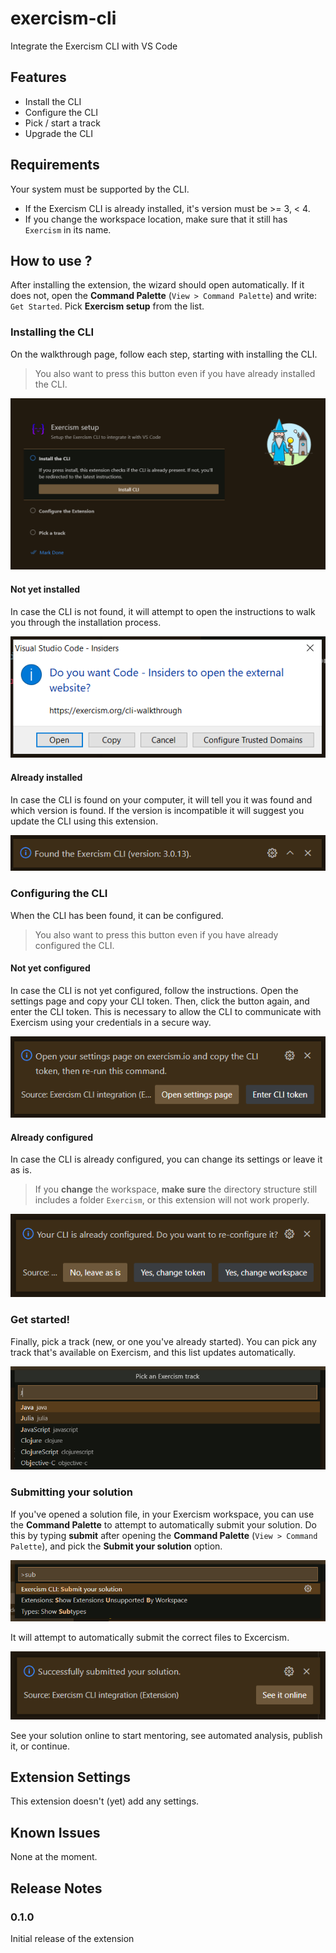 # exercism-cli

Integrate the Exercism CLI with VS Code

## Features

- Install the CLI
- Configure the CLI
- Pick / start a track
- Upgrade the CLI

## Requirements

Your system must be supported by the CLI.

- If the Exercism CLI is already installed, it's version must be >= 3, < 4.
- If you change the workspace location, make sure that it still has `Exercism` in its name.

## How to use ?

After installing the extension, the wizard should open automatically. If it does
not, open the **Command Palette** (`View > Command Palette`) and write: `Get Started`. Pick **Exercism setup** from the list.

### Installing the CLI

On the walkthrough page, follow each step, starting with installing the CLI.

> You also want to press this button even if you have already installed the CLI.

![Walkthrough steps](./media/start.png)

#### Not yet installed

In case the CLI is not found, it will attempt to open the instructions to walk you through the installation process.

![Open CLI walkthrough configuration dialog](./media/install.png)

#### Already installed

In case the CLI is found on your computer, it will tell you it was found and which version is found. If the version is incompatible it will suggest you update the CLI using this extension.

![Open CLI walkthrough configuration dialog](./media/found.png)

### Configuring the CLI

When the CLI has been found, it can be configured.

> You also want to press this button even if you have already configured the CLI.

#### Not yet configured

In case the CLI is not yet configured, follow the instructions. Open the settings page and copy your CLI token. Then, click the button again, and enter the CLI token. This is necessary to allow the CLI to communicate with Exercism using your credentials in a secure way.

![Open CLI settings page or Enter CLI token dialog](./media/configure.png)

#### Already configured

In case the CLI is already configured, you can change its settings or leave it as is.

> If you **change** the workspace, **make sure** the directory structure still includes a folder `Exercism`, or this extension will not work properly.

![Change CLI settings dialog](./media/configured.png)

### Get started!

Finally, pick a track (new, or one you've already started). You can pick any track that's available on Exercism, and this list updates automatically.

![Pick a track dialog](./media/pick.png)

### Submitting your solution

If you've opened a solution file, in your Exercism workspace, you can use the **Command Palette** to attempt to automatically submit your solution. Do this by typing **submit** after opening the **Command Palette** (`View > Command Palette`),
and pick the **Submit your solution** option.

![Submit your solution](./media/submit.png)

It will attempt to automatically submit the correct files to Excercism.

![Submitted your solution](./media/submitted.png)

See your solution online to start mentoring, see automated analysis, publish it, or continue.

## Extension Settings

This extension doesn't (yet) add any settings.

## Known Issues

None at the moment.

## Release Notes

### 0.1.0

Initial release of the extension
